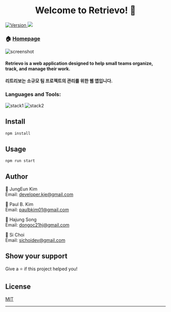 <h1 align="center">Welcome to Retrievo! 🐶 </h1>
<p>
  <a href="https://retrievo.io/" target="_blank">
    <img alt="Version" src="https://img.shields.io/npm/v/my-app.svg">
  </a>
  <a href="https://hits.seeyoufarm.com"><img src="https://hits.seeyoufarm.com/api/count/incr/badge.svg?url=https%3A%2F%2Fgithub.com%2Fcodestates%2Fretrievo_server%2Fedit%2Fdev%2FREADME.md&count_bg=%2379C83D&title_bg=%23555555&icon=&icon_color=%23E7E7E7&title=hits&edge_flat=false"/></a>                      
</p>

### 🏠 [Homepage](.)
![screenshot](https://i.ibb.co/LRLC1rR/gnome-shell-screenshot-GWH6-V0.png)

#### Retrievo is a web application designed to help small teams organize, track, and manage their work.
#### 리트리보는 소규모 팀 프로젝트의 관리를 위한 웹 앱입니다.

<h3 align="left">Languages and Tools:</h3>

![stack1](https://i.ibb.co/bRQqvLZ/retrievo-sw-Architecture.png)
![stack2](https://i.ibb.co/ZHBvqJT/Untitled.png)

## Install

```sh
npm install
```

## Usage

```sh
npm run start
```

## Author
👤  JungEun Kim <br />
Email: developer.kje@gmail.com

👤  Paul B. Kim <br />
Email: paulbkim01@gmail.com

👤  Hajung Song <br />
Email: dongoc21hj@gmail.com

👤  Si Choi <br />
Email: sichoidev@gmail.com

## Show your support

Give a ⭐️ if this project helped you!

## License
[MIT](https://choosealicense.com/licenses/mit/)
***
